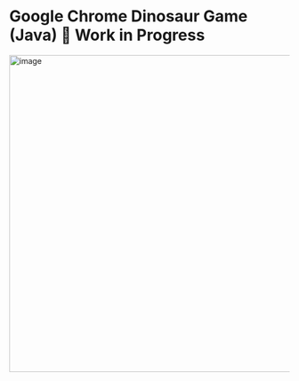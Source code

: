 # Google Chrome Dinosaur Game (Java) 🚧 Work in Progress

<img width="1509" height="571" alt="image" src="https://github.com/user-attachments/assets/5cbb6381-fbd8-4603-be5e-5846cf2368dd" />
